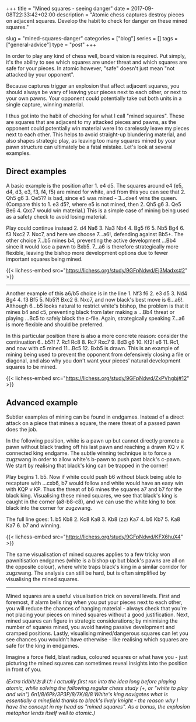 +++
title = "Mined squares - seeing danger"
date = 2017-09-08T22:33:42+02:00
description = "Atomic chess captures destroy pieces on adjacent squares. Develop the habit to check for danger on these mined squares."

slug = "mined-squares-danger"
categories = ["blog"]
series = []
tags = ["general-advice"]
type = "post"
+++

In order to play any kind of chess well, board vision is required. Put simply, it's the ability to see which squares are under threat and which squares are safe for your pieces. In atomic however, "safe" doesn't just mean "not attacked by your opponent".

Because captures trigger an explosion that affect adjacent squares, you should always be wary of leaving your pieces next to each other, or next to your own pawns. Your opponent could potentially take out both units in a single capture, winning material.

I thus got into the habit of checking for what I call "mined squares". These are squares that are adjacent to my attacked pieces and pawns, as the opponent could potentially win material were I to carelessly leave my pieces next to each other. This helps to avoid straight-up blundering material, and also shapes strategic play, as leaving too many squares mined by your pawn structure can ultimately be a fatal mistake. Let's look at several examples.


## Direct examples ##
A basic example is the position after 1. e4 d5. The squares around e4 (e5, d4, d3, e3, f3, f4, f5) are mined for white, and from this you can see that 2. Qh5 g6 3. Qe5?? is bad, since e5 was mined - 3...dxe4 wins the queen. (Compare this to 1. e3 d5?, where e5 is not mined, then 2. Qh5 g6 3. Qe5 Be6 4. Qxc7 would win material.) This is a simple case of mining being used as a safety check to avoid losing material.

Play could continue instead 2. d4 Na6 3. Na3 Nb4 4. Bg5 f6 5. Nb5 Bg4 6. f3 Nxc2 7. Nxc7, and here we choose 7...a6!, defending against Bb5+. The other choice 7...b5 mines b4, preventing the active development ...Bb4 since it would lose a pawn to Bxb5. 7...a6 is therefore strategically more flexible, leaving the bishop more development options due to fewer important squares being mined.

{{< lichess-embed src="https://lichess.org/study/9GFpNdwd/Ej3Madxs#2" >}}

-----------

Another example of this a6/b5 choice is in the line 1. Nf3 f6 2. e3 d5 3. Nd4 Bg4 4. f3 Bf5 5. Nb5?! Bxc2 6. Nxc7, and now black's best move is 6...a6!. Although 6...b5 looks natural to restrict white's bishop, the problem is that it mines b4 and c5, preventing black from later making a ...Bb4 threat or playing ...Bc5 to safely block the c-file. Again, strategically speaking 7...a6 is more flexible and should be preferred.

In this particular position there is also a more concrete reason: consider the continuation 6...b5?! 7. Rc1 Rc8 8. Rc7 Rxc7 9. Bd3 g6 10. Kf2! e6 11. Rc1, and now with c5 mined 11...Bc5 12. Bxb5 is drawn. This is an example of mining being used to prevent the opponent from defensively closing a file or diagonal, and also why you don't want your pieces' natural development squares to be mined.

{{< lichess-embed src="https://lichess.org/study/9GFpNdwd/ZxPVhgbj#12" >}}

## Advanced example ##
Subtler examples of mining can be found in endgames. Instead of a direct attack on a piece that mines a square, the mere threat of a passed pawn does the job.

In the following position, white is a pawn up but cannot directly promote a pawn without black trading off his last pawn and reaching a drawn KQ v K connected king endgame. The subtle winning technique is to force a zugzwang in order to allow white's b-pawn to push past black's c-pawn. We start by realising that black's king can be trapped in the corner!

Play begins 1. b5. Now if white could push b6 without black being able to recapture with ...cxb6, b7 would follow and white would have an easy win with KQP v KP. Thus the threat of b6 mines the squares a7 and b7 for the black king. Visualising these mined squares, we see that black's king is caught in the corner (a8-b8-c8), and we can use the white king to box black into the corner for zugzwang.

The full line goes: 1. b5 Kb8 2. Kc8 Ka8 3. Kb8 (zz) Ka7 4. b6 Kb7 5. Ka8 Ka7 6. b7 and winning.

{{< lichess-embed src="https://lichess.org/study/9GFpNdwd/KFX6huX4" >}}

The same visualisation of mined squares applies to a few tricky won pawnitisation endgames (white is a bishop up but black's pawns are all on the opposite colour), where white traps black's king in a similar corridor for zugzwang. The analysis can still be hard, but is often simplified by visualising the mined squares.

-----------

Mined squares are a useful visualisation trick on several levels. First and foremost, if alarm bells ring when you put your pieces next to each other, you will reduce the chances of hanging material - always check that you're not placing your pieces on mined squares without a good justification. Next, mined squares can figure in strategic considerations; by minimising the number of squares mined, you avoid having passive development and cramped positions. Lastly, visualising mined/dangerous squares can let you see chances you wouldn't have otherwise - like realising which squares are safe for the king in endgames.

Imagine a force field, blast radius, coloured squares or what have you - just picturing the mined squares can sometimes reveal insights into the position in front of you.


_(Extra tidbit/おまけ: I actually first ran into the idea long before playing atomic, while solving the following regular chess study (+, or "white to play and win") 6n1/8/6Pk/3P3P/8/7K/8/8
White's king navigates what is essentially a minefield thanks to black's lively knight - the reason why I have the concept in my head as "mined squares". As a bonus, the explosion metaphor lends itself well to atomic.)_